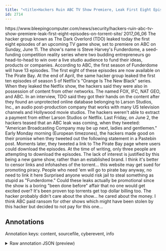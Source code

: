 ```yaml
---
title: "<title>Hackers Ruin ABC TV Show Premiere, Leak First Eight Episodes on Torrent Site</title>"
id: 2714
---
```


<title>Hackers Ruin ABC TV Show Premiere, Leak First Eight Episodes on Torrent Site</title>
<source> https://www.bleepingcomputer.com/news/security/hackers-ruin-abc-tv-show-premiere-leak-first-eight-episodes-on-torrent-site/ </source>
<date> 2017_06_06 </date>
<text>
The hacker group known as The Dark Overlord (TDO) leaked today the first eight episodes of an upcoming TV game show, set to premiere on ABC on Sunday, June 11.
The show's name is Steve Harvey's Funderdome, a seed-funding competition reality series where two budding entrepreneurs go head-to-head to win over a live studio audience to fund their ideas, products or companies.
According to ABC, the first season of Funderdome will have 13 episodes. The first eight of these episodes are now available on The Pirate Bay.
At the end of April, the same hacker group leaked the first ten episodes of season 5 of Netflix's "Orange Is The New Black" series.
When they leaked the Netflix show, the hackers said they were also in possession of content from other networks. The named FOX, IFC, NAT GEO, and ABC.
In an interview, TDO said they got their hands on the content after they found an unprotected online database belonging to Larson Studios, Inc., an audio post-production company that works with many US television channels and Hollywood movie studios.
The hackers weren't able to extract a payment from either Larson Studios or Netflix. Last Friday, on June 2, the hackers teased that an ABC leak was coming, when they tweeted: "American Broadcasting Company may be up next, ladies and gentlemen."
Early Monday morning (European timezones), the hackers made good on their promise when they tweeted out the following statement in a Pastebin post.
Moments later, they tweeted a link to The Pirate Bay page where users could download the episodes. At the time of writing, only three people are attempting to download the episodes. The lack of interest is justified by this being a new game show, rather than an established brand.
I think it's better to censor links and infohashes of the torrent... this website may get sued for promoting piracy. People who need 'em will go to pirate bay anyway, no need to link it here
Surprised anyone would risk jail to steal something as stupid as "Funderdome." Could these leaks actually be promotional since the show is a boring "been done before" affair that no one would get excited over?
It's been proven top torrents get top dollar billing too.
The hacker probably didn't care about the show... he cared about the money. I think ABC paid ransom for other shows which might have been stolen by this hacker but decided to not pay for this one...
</text>



## Annotations

Annotation keys: content, sourcefile, cyberevent, info

<details>
<summary>Raw annotation JSON (preview)</summary>

```json
{
  "content": "The hacker group known as The Dark Overlord (TDO) leaked today the first eight episodes of an upcoming TV game show, set to premiere on ABC on Sunday, June 11. The show's name is Steve Harvey's Funderdome, a seed-funding competition reality series where two budding entrepreneurs go head-to-head to win over a live studio audience to fund their ideas, products or companies. According to ABC, the first season of Funderdome will have 13 episodes. The first eight of these episodes are now available on The Pirate Bay. At the end of April, the same hacker group leaked the first ten episodes of season 5 of Netflix's \"Orange Is The New Black\" series. When they leaked the Netflix show, the hackers said they were also in possession of content from other networks. The named FOX, IFC, NAT GEO, and ABC. In an interview, TDO said they got their hands on the content after they found an unprotected online database belonging to Larson Studios, Inc., an audio post-production company that works with many US television channels and Hollywood movie studios. The hackers weren't able to extract a payment from either Larson Studios or Netflix. Last Friday, on June 2, the hackers teased that an ABC leak was coming, when they tweeted: \"American Broadcasting Company may be up next, ladies and gentlemen.\" Early Monday morning (European timezones), the hackers made good on their promise when they tweeted out the following statement in a Pastebin post. Moments later, they tweeted a link to The Pirate Bay page where users could download the episodes. At the time of writing, only three people are attempting to download the episodes. The lack of interest is justified by this being a new game show, rather than an established brand. I think it's better to censor links and infohashes of the torrent... this website may get sued for promoting piracy. People who need 'em will go to pirate bay anyway, no need to link it here Surprised anyone would risk jail to steal something as stupid as \"Funderdome.\" Could these leaks actually be promotional since the show is a boring \"been done before\" affair that no one would get excited over? It's been proven top torrents get top dollar billing too. The hacker probably didn't care about the show... he cared about the money. I think ABC paid ransom for other shows which might have been stolen by this hacker but decided to not pay for this one...",
  "sourcefile": "2714.txt",
  "cyberevent": {
    "hopper": [
      {
        "index": 0,
        "relation": "Same",
        "events": [
          {
            "index": "E2",
            "type": "Attack",
            "realis": "Actual",
            "nugget": {
              "startOffset": 561,
              "index": "T7",
              "endOffset": 567,
              "text": "leaked"
            },
            "argument": [
              {
                "index": "T10",
                "external_reference": {
                  "dbpediaURI": "http://dbpedia.org/resource/Netflix",
                  "wikidataid": "Q907311"
                },
                "endOffset": 613,
                "role": {
                  "type": "Victim"
                },
                "text": "Netflix",
                "startOffset": 606,
                "type": "Organization"
              },
              {
                "index": "T8",
                "external_reference": {
                  "wikidataid": "Q2801262"
                },
                "endOffset": 560,
                "role": {
                  "type": "Attacker"
                },
                "text": "hacker group",
                "startOffset": 548,
                "type": "Organization"
              },
              {
                "index": "T9",
                "text": "end of April",
                "endOffset": 537,
                "role": {
                  "type": "Time"
                },
                "startOffset": 525,
                "type": "Time"
              },
              {
  
```
</details>
